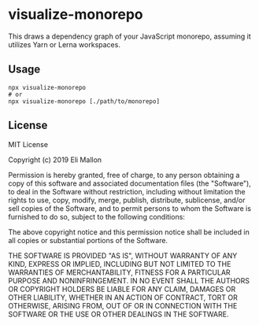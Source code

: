 # visualize-monorepo

This draws a dependency graph of your JavaScript monorepo, assuming it utilizes Yarn or Lerna workspaces.

## Usage

```
npx visualize-monorepo
# or
npx visualize-monorepo [./path/to/monorepo]
```

## License

MIT License

Copyright (c) 2019 Eli Mallon

Permission is hereby granted, free of charge, to any person obtaining a copy of this software and associated documentation files (the "Software"), to deal in the Software without restriction, including without limitation the rights to use, copy, modify, merge, publish, distribute, sublicense, and/or sell copies of the Software, and to permit persons to whom the Software is furnished to do so, subject to the following conditions:

The above copyright notice and this permission notice shall be included in all copies or substantial portions of the Software.

THE SOFTWARE IS PROVIDED "AS IS", WITHOUT WARRANTY OF ANY KIND, EXPRESS OR IMPLIED, INCLUDING BUT NOT LIMITED TO THE WARRANTIES OF MERCHANTABILITY, FITNESS FOR A PARTICULAR PURPOSE AND NONINFRINGEMENT. IN NO EVENT SHALL THE AUTHORS OR COPYRIGHT HOLDERS BE LIABLE FOR ANY CLAIM, DAMAGES OR OTHER LIABILITY, WHETHER IN AN ACTION OF CONTRACT, TORT OR OTHERWISE, ARISING FROM, OUT OF OR IN CONNECTION WITH THE SOFTWARE OR THE USE OR OTHER DEALINGS IN THE SOFTWARE.

